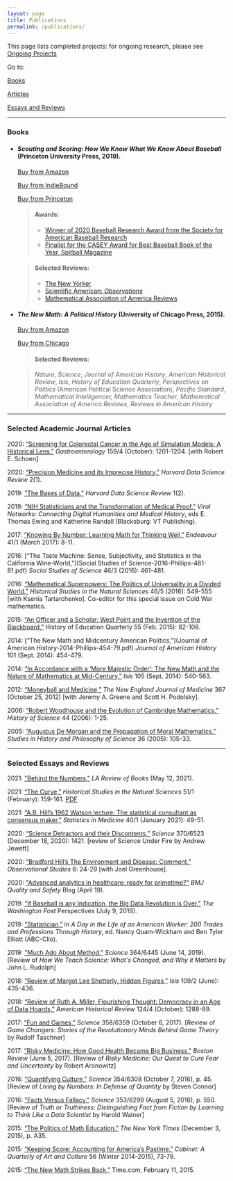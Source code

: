 ```yaml
---
layout: page
title: Publications
permalink: /publications/
---
```


This page lists completed projects: for ongoing research, please see [Ongoing Projects](/cjp/ongoing-projects/)

Go to:

[Books](#books)

[Articles](#selected-academic-journal-articles)

[Essays and Reviews](#selected-essays-and-reviews)

***



### Books

* #### *Scouting and Scoring: How We Know What We Know About Baseball* (Princeton University Press, 2019). 
	
	[Buy from Amazon](https://www.amazon.com/Scouting-Scoring-Know-about-Baseball/dp/0691180210/) 
	
	[Buy from IndieBound](https://bookshop.org/books/scouting-and-scoring-how-we-know-what-we-know-about-baseball/9780691180212) 
	
	[Buy from Princeton](https://press.princeton.edu/books/hardcover/9780691180212/scouting-and-scoring)

	> #### Awards: 
	> - [Winner of 2020 Baseball Research Award from the Society for American Baseball Research](https://sabr.org/about/sabr-baseball-research-award)
	> - [Finalist for the CASEY Award for Best Baseball Book of the Year, Spitball Magazine](http://www.spitballmag.com/Casey-Award)

	> #### Selected Reviews: 
	> - [The New Yorker](https://www.newyorker.com/magazine/2019/04/08/what-baseball-teaches-us-about-measuring-talent)
	> - [Scientific American: *Observations*](https://blogs.scientificamerican.com/observations/what-market-research-can-learn-from-baseball/)
	> - [Mathematical Association of America Reviews](https://www.maa.org/press/maa-reviews/scouting-and-scoring-how-we-know-what-we-know-about-baseball)

* #### *The New Math: A Political History* (University of Chicago Press, 2015).

	[Buy from Amazon](https://www.amazon.com/New-Math-Political-History/dp/022618496X)

	[Buy from Chicago](https://www.press.uchicago.edu/ucp/books/book/chicago/N/bo18991075.html)

	>#### Selected Reviews: 

	>*Nature*, *Science*, *Journal of American History*, *American Historical Review*, *Isis*, *History of Education Quarterly*, *Perspectives on Politics* (American Political Science Association), *Pacific Standard*, *Mathematical Intelligencer,* *Mathematics Teacher*, *Mathematical Association of America Reviews*, *Reviews in American History*

***

### Selected Academic Journal Articles

2020: [“Screening for Colorectal Cancer in the Age of Simulation Models: A Historical Lens,”](https://doi.org/10.1053/j.gastro.2020.07.010) *Gastroenterology* 159/4 (October): 1201-1204.  [with Robert E. Schoen]

2020: [“Precision Medicine and its Imprecise History,”](https://doi.org/10.1162/99608f92.3e85b56a) *Harvard Data Science Review* 2(1).

2019: [“The Bases of Data,”](https://doi.org/10.1162/99608f92.5c483119) *Harvard Data Science Review* 1(2).

2019: [“NIH Statisticians and the Transformation of Medical Proof,”](https://publishing.vt.edu/site/books/10.21061/viral-networks/) *Viral Networks: Connecting Digital Humanities and Medical History*, eds E. Thomas Ewing and Katherine Randall (Blacksburg: VT Publishing).

2017: [“Knowing By Number: Learning Math for Thinking Well,”](phillips_knowing_by_number_endeavour_2017.pdf) *Endeavour* 41/1 (March 2017): 8-11.

2016: [“The Taste Machine: Sense, Subjectivity, and Statistics in the California Wine-World,”](Social Studies of Science-2016-Phillips-461-81.pdf) *Social Studies of Science* 46/3 (2016): 461-481.

2016: [“Mathematical Superpowers: The Politics of Universality in a Divided World,”](HSNS4605_01_Introduction_phillips_tatarchenko.pdf) *Historical Studies in the Natural Sciences* 46/5 (2016): 549-555 [with Ksenia Tartarchenko]. Co-editor for this special issue on Cold War mathematics.

2015: [“An Officer and a Scholar: West Point and the Invention of the Blackboard,”](phillips_heq_blackboard_westpoint_2015.pdf) History of Education Quarterly 55 (Feb. 2015): 82-108.

2014: [“The New Math and Midcentury American Politics,”](Journal of American History-2014-Phillips-454-79.pdf) *Journal of American History* 101 (Sept. 2014): 454-479.

2014: [“In Accordance with a ‘More Majestic Order’: The New Math and the Nature of Mathematics at Mid-Century,”](phillips_majestic_order_isis.pdf) *Isis* 105 (Sept. 2014): 540-563.

2012: [“Moneyball and Medicine,”](nejm_moneyball_oct_2012.pdf) *The New England Journal of Medicine* 367 (October 25, 2012) [with Jeremy A. Greene and Scott H. Podolsky].

2006: [“Robert Woodhouse and the Evolution of Cambridge Mathematics,”](Phillips_Woodhouse.pdf) *History of Science* 44 (2006): 1-25.

2005: [“Augustus De Morgan and the Propagation of Moral Mathematics,”](phillips-demorgan-2005.pdf) *Studies in History and Philosophy of Science* 36 (2005): 105-33.

***

### Selected Essays and Reviews

2021: ["Behind the Numbers,"](https://lareviewofbooks.org/article/behind-the-numbers-aggregated-risks-in-the-age-of-covid/) *LA Review of Books* (May 12, 2021).

2021: [“The Curve,”](https://doi.org/10.1525/hsns.2021.51.1.159) *Historical Studies in the Natural Sciences* 51/1 (February): 159-161. [PDF](HSNS5101_09_Phillips[2].pdf)

2021:	[“A.B. Hill’s 1962 Watson lecture: The statistical consultant as consensus maker,”](https://doi.org/10.1002/sim.8827) *Statistics in Medicine* 40/1 (January 2021): 49-51. 

2020:	[“Science Detractors and their Discontents,”](https://doi.org/10.1126/science.abf2436) *Science* 370/6523 (December 18, 2020): 1421.  [review of Science Under Fire by Andrew Jewett]

2020: [“Bradford Hill’s The Environment and Disease: Comment,”](https://obsstudies.org/reprint-of-hills-the-enviroment-and-disease-association-or-causation-and-comments/) *Observational Studies* 6: 24-29 [with Joel Greenhouse].

2020: ["Advanced analytics in healthcare: ready for primetime?"](https://blogs.bmj.com/qualitysafety/2020/04/19/advanced-analytics-in-healthcare-ready-for-primetime/) *BMJ Quality and Safety* Blog (April 19).

2019: ["If Baseball is any Indication, the Big Data Revolution is Over,"](https://www.washingtonpost.com/outlook/2019/07/09/if-baseball-is-any-indication-big-data-revolution-is-over/?noredirect=on&utm_term=.d36e26d30880) *The Washington Post* Perspectives (July 9, 2019).

2019: [“Statistician,”](phillips-statistician-day-in-life.pdf) in *A Day in the Life of an American Worker: 200 Trades and Professions Through History*, ed. Nancy Quam-Wickham and Ben Tyler Elliott (ABC-Clio).

2019: ["Much Ado About Method,"](https://blogs.sciencemag.org/books/2019/06/11/how-we-teach-science/) *Science* 364/6445 (June 14, 2019). [Review of *How We Teach Science: What's Changed, and Why it Matters* by John L. Rudolph]

2018: [“Review of Margot Lee Shetterly, Hidden Figures,”](phillips-rev-shetterly-hidden-figures-isis.pdf) *Isis* 109/2 (June): 435-436.

2018: [“Review of Ruth A. Miller, Flourishing Thought: Democracy in an Age of Data Hoards,”](phillips-rev-miller-flourishing-ahr.pdf) *American Historical Review* 124/4 (October): 1288-89.

2017: [“Fun and Games,”](http://blogs.sciencemag.org/books/2017/10/03/game-changers/) *Science* 358/6359 (October 6, 2017). [Review of *Game Changers: Stories of the Revolutionary Minds Behind Game Theory* by Rudolf Taschner]

2017: [“Risky Medicine: How Good Health Became Big Business,”](http://bostonreview.net/science-nature/christopher-j-phillips-risky-medicine-how-good-health-became-big-business) *Boston Review* (June 5, 2017). [Review of *Risky Medicine: Our Quest to Cure Fear and Uncertainty* by Robert Aronowitz]

2016: [“Quantifying Culture,”](http://science.sciencemag.org/content/354/6308/45) *Science* 354/6308 (October 7, 2016), p. 45. [Review of *Living by Numbers: In Defense of Quantity* by Steven Connor]

2016: [“Facts Versus Fallacy,”](http://science.sciencemag.org/content/353/6299/550) *Science* 353/6299 (August 5, 2016), p. 550. [Review of *Truth or Truthiness: Distinguishing Fact from Fiction by Learning to Think Like a Data Scientist* by Harold Wainer]

2015: [“The Politics of Math Education,”](https://www.nytimes.com/2015/12/03/opinion/the-politics-of-math-education.html) *The New York Times* (December 3, 2015), p. A35.

2015: [“Keeping Score: Accounting for America’s Pastime,”](Phillips-KeepingScore_Cabinet_56_2015.pdf) *Cabinet: A Quarterly of Art and Culture* 56 (Winter 2014-2015), 73-79.

2015: [“The New Math Strikes Back,”](http://time.com/3694171/the-new-math-strikes-back/) Time.com, February 11, 2015.